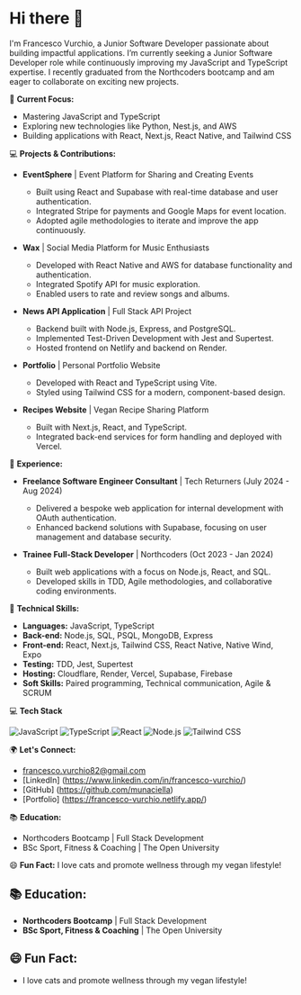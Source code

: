 # Hi there 👋
I'm Francesco Vurchio, a Junior Software Developer passionate about building impactful applications. I’m currently seeking a Junior Software Developer role while continuously improving my JavaScript and TypeScript expertise. I recently graduated from the Northcoders bootcamp and am eager to collaborate on exciting new projects.

🌱 **Current Focus:**
- Mastering JavaScript and TypeScript
- Exploring new technologies like Python, Nest.js, and AWS
- Building applications with React, Next.js, React Native, and Tailwind CSS

💻 **Projects & Contributions:**
- **EventSphere** | Event Platform for Sharing and Creating Events
  - Built using React and Supabase with real-time database and user authentication.
  - Integrated Stripe for payments and Google Maps for event location.
  - Adopted agile methodologies to iterate and improve the app continuously.
  
- **Wax** | Social Media Platform for Music Enthusiasts
  - Developed with React Native and AWS for database functionality and authentication.
  - Integrated Spotify API for music exploration.
  - Enabled users to rate and review songs and albums.
  
- **News API Application** | Full Stack API Project
  - Backend built with Node.js, Express, and PostgreSQL.
  - Implemented Test-Driven Development with Jest and Supertest.
  - Hosted frontend on Netlify and backend on Render.
  
- **Portfolio** | Personal Portfolio Website
  - Developed with React and TypeScript using Vite.
  - Styled using Tailwind CSS for a modern, component-based design.
  
- **Recipes Website** | Vegan Recipe Sharing Platform
  - Built with Next.js, React, and TypeScript.
  - Integrated back-end services for form handling and deployed with Vercel.

💼 **Experience:**
- **Freelance Software Engineer Consultant** | Tech Returners (July 2024 - Aug 2024)
  - Delivered a bespoke web application for internal development with OAuth authentication.
  - Enhanced backend solutions with Supabase, focusing on user management and database security.
  
- **Trainee Full-Stack Developer** | Northcoders (Oct 2023 - Jan 2024)
  - Built web applications with a focus on Node.js, React, and SQL.
  - Developed skills in TDD, Agile methodologies, and collaborative coding environments.

🔧 **Technical Skills:**
- **Languages:** JavaScript, TypeScript
- **Back-end:** Node.js, SQL, PSQL, MongoDB, Express
- **Front-end:** React, Next.js, Tailwind CSS, React Native, Native Wind, Expo
- **Testing:** TDD, Jest, Supertest
- **Hosting:** Cloudflare, Render, Vercel, Supabase, Firebase
- **Soft Skills:** Paired programming, Technical communication, Agile & SCRUM

💻 **Tech Stack**

![JavaScript](https://img.icons8.com/color/48/000000/javascript.png)
![TypeScript](https://img.icons8.com/color/48/000000/typescript.png)
![React](https://img.icons8.com/color/48/000000/react-native.png)
![Node.js](https://img.icons8.com/color/48/000000/nodejs.png)
![Tailwind CSS](https://img.icons8.com/color/48/000000/tailwindcss.png)

🌍 **Let's Connect:**
- [francesco.vurchio82@gmail.com](mailto:francesco.vurchio82@gmail.com)
- [LinkedIn] (https://www.linkedin.com/in/francesco-vurchio/)
- [GitHub] (https://github.com/munaciella)
- [Portfolio] (https://francesco-vurchio.netlify.app/)

📚 **Education:**
- Northcoders Bootcamp | Full Stack Development
- BSc Sport, Fitness & Coaching | The Open University

😄 **Fun Fact:**
I love cats and promote wellness through my vegan lifestyle!

## 📚 Education:
- **Northcoders Bootcamp** | Full Stack Development
- **BSc Sport, Fitness & Coaching** | The Open University

## 😄 Fun Fact:
- I love cats and promote wellness through my vegan lifestyle!
